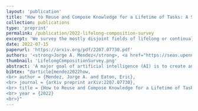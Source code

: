 ```yaml
---
layout: 'publication'
title: "How to Reuse and Compose Knowledge for a Lifetime of Tasks: A Survey on Continual Learning and Functional Composition"
collection: publications
type: 'preprint'
permalink: /publication/2022-lifelong-composition-survey
excerpt: 'We survey the mostly disjoint fields of lifelong or continual learning and compositional learning, and draw connections between them.'
date: 2022-07-15
paperurl: 'https://arxiv.org/pdf/2207.07730.pdf'
authors: '<strong>Jorge A. Mendez</strong>, <a href="https://seas.upenn.edu/~eeaton/">Eric Eaton</a>'
thumbnail: 'LifelongCompositionSurvey.png'
abstract: 'A major goal of artificial intelligence (AI) is to create an agent capable of acquiring a general understanding of the world. Such an agent would require the ability to continually accumulate and build upon its knowledge as it encounters new experiences. Lifelong or continual learning addresses this setting, whereby an agent faces a continual stream of problems and must strive to capture the knowledge necessary for solving each new task it encounters. If the agent is capable of accumulating knowledge in some form of compositional representation, it could then selectively reuse and combine relevant pieces of knowledge to construct novel solutions. Despite the intuitive appeal of this simple idea, the literatures on lifelong learning and compositional learning have proceeded largely separately. In an effort to promote developments that bridge between the two fields, this article surveys their respective research landscapes and discusses existing and future connections between them.'
bibtex: "@article{mendez2022how,
<br> author = {Mendez, Jorge A. and Eaton, Eric},
<br> journal = {arXiv preprint arXiv:2207.07730},
<br> title = {How to Reuse and Compose Knowledge for a Lifetime of Tasks: A Survey on Continual Learning and Functional Composition},
<br> year = {2022}
<br>}"
---
```

